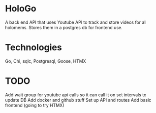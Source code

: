# HoloGo
A back end API that uses Youtube API to track and store videos
for all holomems. Stores them in a postgres db for frontend use.

# Technologies
Go, Chi, sqlc, Postgresql, Goose, HTMX

# TODO
Add wait group for youtube api calls so it can call it on set intervals to update DB
Add docker and github stuff
Set up API and routes
Add basic frontend (going to try HTMX)